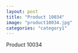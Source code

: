 ```yaml
---
layout: post
title: "Product 10034"
image: "product10034.jpg"
categories: "category1"
---
```

Product 10034
